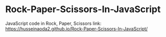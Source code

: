 # Rock-Paper-Scissors-In-JavaScript
JavaScript code in Rock, Paper, Scissors 
link: https://husseinaoda2.github.io/Rock-Paper-Scissors-In-JavaScript/
